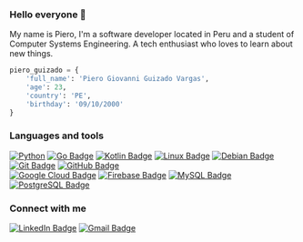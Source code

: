 ### Hello everyone 👋

<!--
**pierogiovanni0911/pierogiovanni0911** is a ✨ _special_ ✨ repository because its `README.md` (this file) appears on your GitHub profile.

Here are some ideas to get you started:

- 🔭 I’m currently working on ...
- 🌱 I’m currently learning ...
- 👯 I’m looking to collaborate on ...
- 🤔 I’m looking for help with ...
- 💬 Ask me about ...
- 📫 How to reach me: ...
- 😄 Pronouns: ...
- ⚡ Fun fact: ...
-->
My name is Piero, I'm a software developer located in Peru and a student of Computer Systems Engineering. A tech enthusiast who loves to learn about new things.
```Python
piero_guizado = {
    'full_name': 'Piero Giovanni Guizado Vargas',
    'age': 23,
    'country': 'PE',
    'birthday': '09/10/2000'
}
```
### Languages and tools
[![Python](https://img.shields.io/badge/-Python-blue?logo=python&logoColor=white&style=for-the-badge)](https://www.python.org/)
[![Go Badge](https://img.shields.io/badge/Go-00ADD8?logo=go&logoColor=fff&style=for-the-badge)](https://go.dev/)
[![Kotlin Badge](https://img.shields.io/badge/Kotlin-7F52FF?logo=kotlin&logoColor=fff&style=for-the-badge)](https://kotlinlang.org/)
[![Linux Badge](https://img.shields.io/badge/Linux-FCC624?logo=linux&logoColor=000&style=for-the-badge)](https://www.linuxfoundation.org/)
[![Debian Badge](https://img.shields.io/badge/Debian-A81D33?logo=debian&logoColor=fff&style=for-the-badge)](https://www.debian.org/)
[![Git Badge](https://img.shields.io/badge/Git-F05032?logo=git&logoColor=fff&style=for-the-badge)](https://git-scm.com/)
[![GitHub Badge](https://img.shields.io/badge/GitHub-181717?logo=github&logoColor=fff&style=for-the-badge)](https://github.com/)<br>
[![Google Cloud Badge](https://img.shields.io/badge/Google%20Cloud-4285F4?logo=googlecloud&logoColor=fff&style=for-the-badge)](https://cloud.google.com/)
[![Firebase Badge](https://img.shields.io/badge/Firebase-FFCA28?logo=firebase&logoColor=000&style=for-the-badge)](https://firebase.google.com/)
[![MySQL Badge](https://img.shields.io/badge/MySQL-4479A1?logo=mysql&logoColor=fff&style=for-the-badge)](https://www.mysql.com/)
[![PostgreSQL Badge](https://img.shields.io/badge/PostgreSQL-4169E1?logo=postgresql&logoColor=fff&style=for-the-badge)](https://www.postgresql.org/)

### Connect with me
[![LinkedIn Badge](https://img.shields.io/badge/LinkedIn-0A66C2?logo=linkedin&logoColor=fff&style=for-the-badge)](https://www.linkedin.com/in/piero-guizado-1564b0205/)
[![Gmail Badge](https://img.shields.io/badge/Gmail-EA4335?logo=gmail&logoColor=fff&style=for-the-badge)](mailto:mail@piero9965@gmail.com)
